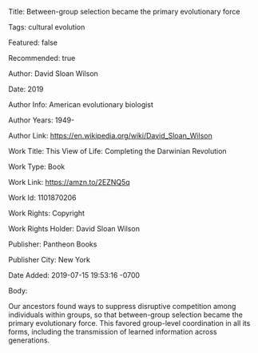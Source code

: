 Title:  Between-group selection became the primary evolutionary force

Tags:   cultural evolution

Featured: false

Recommended: true

Author: David Sloan Wilson

Date:   2019

Author Info: American evolutionary biologist

Author Years: 1949-

Author Link: https://en.wikipedia.org/wiki/David_Sloan_Wilson

Work Title: This View of Life: Completing the Darwinian Revolution

Work Type: Book

Work Link: https://amzn.to/2EZNQ5q

Work Id: 1101870206

Work Rights: Copyright

Work Rights Holder: David Sloan Wilson

Publisher: Pantheon Books

Publisher City: New York

Date Added: 2019-07-15 19:53:16 -0700

Body: 

Our ancestors found ways to suppress disruptive competition among individuals within groups, so that between-group selection became the primary evolutionary force. This favored group-level coordination in all its forms, including the transmission of learned information across generations.

